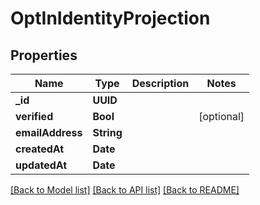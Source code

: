# OptInIdentityProjection

## Properties
Name | Type | Description | Notes
------------ | ------------- | ------------- | -------------
**_id** | **UUID** |  | 
**verified** | **Bool** |  | [optional] 
**emailAddress** | **String** |  | 
**createdAt** | **Date** |  | 
**updatedAt** | **Date** |  | 

[[Back to Model list]](../README#documentation-for-models) [[Back to API list]](../README#documentation-for-api-endpoints) [[Back to README]](../README)


